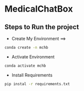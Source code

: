 # MedicalChatBox


##  Steps to Run the project 

- Create My Environment ==>
```bash
conda create -n mchb
```
    

- Activate Environment 
```bash
conda activate mchb

```

- Install Requirements     
```bash
pip instal -r requirements.txt 
```
